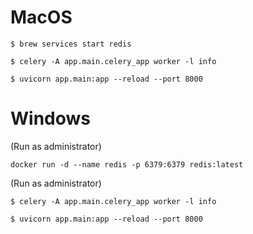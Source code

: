 # MacOS

```
$ brew services start redis
```

```
$ celery -A app.main.celery_app worker -l info
```

```
$ uvicorn app.main:app --reload --port 8000
```

# Windows
(Run as administrator)
```
docker run -d --name redis -p 6379:6379 redis:latest
```
(Run as administrator)
```
$ celery -A app.main.celery_app worker -l info
```

```
$ uvicorn app.main:app --reload --port 8000
```
